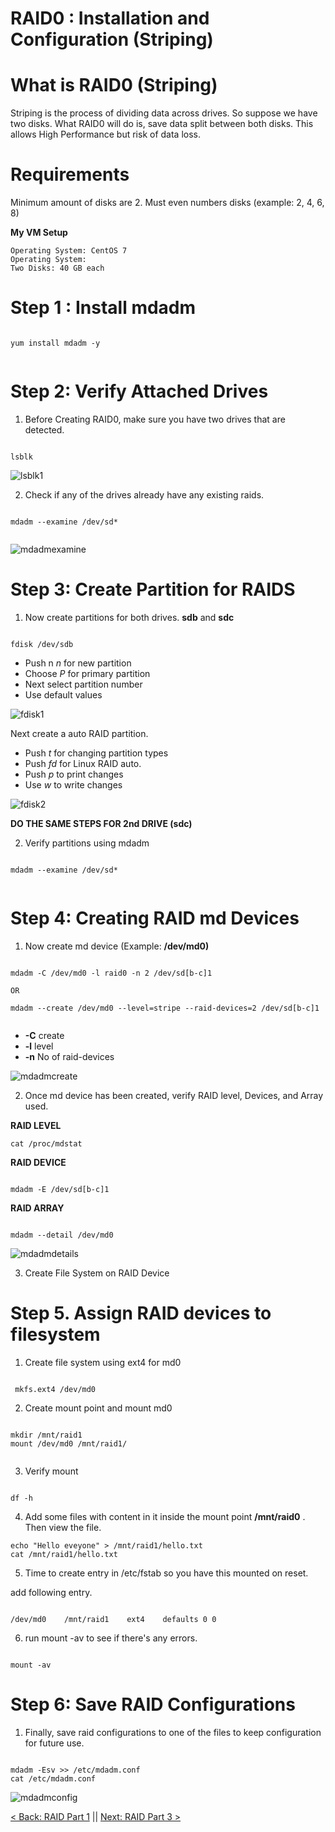 #  RAID0 : Installation and Configuration  (Striping)


# What is RAID0 (Striping)

Striping is the process of dividing data across drives. So suppose we have two disks. What RAID0 will do is, save data split between both disks. This allows High Performance but risk of data loss.

# Requirements

Minimum amount of disks are 2.
Must even numbers disks (example: 2, 4, 6, 8)


**My VM Setup**

```
Operating System: CentOS 7
Operating System:
Two Disks: 40 GB each

```

# Step 1 : Install mdadm

```

yum install mdadm -y


```

# Step 2: Verify Attached Drives

1. Before Creating RAID0, make sure you have two drives that are detected.

```

lsblk

```

![lsblk1](https://github.com/sxcdennis/Linux-Guides/blob/master/images/lsblk1.png?raw=true)


2. Check if any of the drives already have any existing raids.

```

mdadm --examine /dev/sd*


```

![mdadmexamine](https://github.com/sxcdennis/Linux-Guides/blob/master/images/mdadmexamine.png?raw=true)


# Step 3: Create Partition for RAIDS

1. Now create partitions for both drives. **sdb** and **sdc**

```

fdisk /dev/sdb

```

- Push n *n* for new partition
- Choose *P* for primary partition
- Next select partition number
- Use default values

![fdisk1](https://github.com/sxcdennis/Linux-Guides/blob/master/images/fdisk3.png?raw=true)

Next create a auto RAID partition.

- Push *t* for changing partition types
- Push *fd* for Linux RAID auto.
- Push *p* to print changes
- Use *w* to write changes

![fdisk2](https://github.com/sxcdennis/Linux-Guides/blob/master/images/fdisk4.png?raw=true)

**DO THE SAME STEPS FOR 2nd DRIVE (sdc)**


2. Verify partitions using mdadm

```

mdadm --examine /dev/sd*


```

# Step 4: Creating RAID md Devices

1. Now create md device (Example: **/dev/md0)**

```

mdadm -C /dev/md0 -l raid0 -n 2 /dev/sd[b-c]1

OR

mdadm --create /dev/md0 --level=stripe --raid-devices=2 /dev/sd[b-c]1


```

- **-C** create
- **-l** level
- **-n** No of raid-devices


![mdadmcreate](https://github.com/sxcdennis/Linux-Guides/blob/master/images/mdadmcreate.png?raw=true)


2. Once md device has been created, verify RAID level, Devices, and Array used.

**RAID LEVEL**

```
cat /proc/mdstat

```


**RAID DEVICE**

```

mdadm -E /dev/sd[b-c]1

```


**RAID ARRAY**

```

mdadm --detail /dev/md0

```

![mdadmdetails](https://github.com/sxcdennis/Linux-Guides/blob/master/images/mdadmdetails.png?raw=true)

3. Create File System on RAID Device

# Step 5. Assign RAID devices to filesystem

1. Create file system using ext4 for md0

```

 mkfs.ext4 /dev/md0

```

2. Create mount point and mount md0  

```

mkdir /mnt/raid1
mount /dev/md0 /mnt/raid1/


```

3. Verify mount

```

df -h

```

4. Add some files with content in it inside the mount point **/mnt/raid0** . Then view the file.

```
echo "Hello eveyone" > /mnt/raid1/hello.txt
cat /mnt/raid1/hello.txt

```

5. Time to create entry in /etc/fstab so you have this mounted on reset.

add following entry.

```

/dev/md0    /mnt/raid1    ext4    defaults 0 0

```
6. run mount -av to see if there's any errors.

```

mount -av

```

# Step 6: Save RAID Configurations

1. Finally, save raid configurations to one of the files to keep configuration for future use.


```

mdadm -Esv >> /etc/mdadm.conf
cat /etc/mdadm.conf

```


![mdadmconfig](https://github.com/sxcdennis/Linux-Guides/blob/master/images/mdadmconfig.png?raw=true)


[< Back: RAID Part 1](https://github.com/sxcdennis/Linux-Guides/blob/master/Raid%20Part1.md "RAID Part 1") || [Next: RAID Part 3 >](https://github.com/sxcdennis/Linux-Guides/blob/master/Raid%20Part3.md "RAID Part 3")
